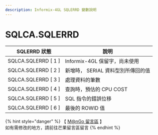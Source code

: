 ```yaml
---
description: Informix-4GL SQLERRD 變數說明
---
```


# SQLCA.SQLERRD

| SQLERRD 狀態           | 說明                    |
| -------------------- | --------------------- |
| SQLCA.SQLERRD \[ 1 ] | Informix-4GL 保留字，尚未使用 |
| SQLCA.SQLERRD \[ 2 ] | 新增時， SERIAL 資料型別所傳回的值 |
| SQLCA.SQLERRD \[ 3 ] | 處理資料的筆數               |
| SQLCA.SQLERRD \[ 4 ] | 查詢時，預估的 CPU COST      |
| SQLCA.SQLERRD \[ 5 ] | SQL 指令的錯誤位移           |
| SQLCA.SQLERRD \[ 6 ] | 最後的 ROWID 值           |

{% hint style="danger" %}
【 [M@nGo 留言區](https://give0714.pixnet.net/blog/post/45999958-informix-4gl-%E7%B3%BB%E7%B5%B1%E5%85%A7%E5%AE%9A%E7%B8%BD%E9%AB%94%E8%AE%8A%E6%95%B8%E3%80%8A-sqlca-%E3%80%8B\(-%E4%BA%94-\)) 】\
如有需修改的地方，請前往芒果留言區留言
{% endhint %}

